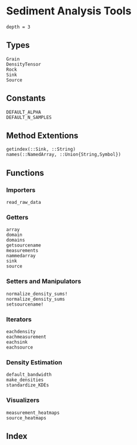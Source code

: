# Sediment Analysis Tools

```@contents
depth = 3
```

## Types
```@docs
Grain
DensityTensor
Rock
Sink
Source
```

## Constants
```@docs
DEFAULT_ALPHA
DEFAULT_N_SAMPLES
```

## Method Extentions
```@docs
getindex(::Sink, ::String)
names(::NamedArray, ::Union{String,Symbol})
```

## Functions

### Importers
```@docs
read_raw_data
```

### Getters
```@docs
array
domain
domains
getsourcename
measurements
nammedarray
sink
source
```

### Setters and Manipulators
```@docs
normalize_density_sums!
normalize_density_sums
setsourcename!
```

### Iterators
```@docs
eachdensity
eachmeasurement
eachsink
eachsource
```

### Density Estimation
```@docs
default_bandwidth
make_densities
standardize_KDEs
```

### Visualizers
```@docs
measurement_heatmaps
source_heatmaps
```

## Index

```@index
```
